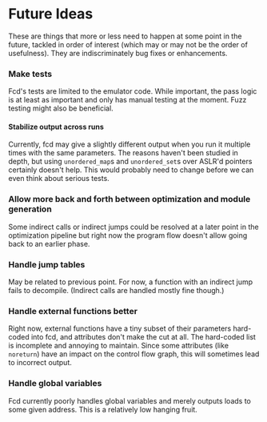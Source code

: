 # Future Ideas

These are things that more or less need to happen at some point in the future,
tackled in order of interest (which may or may not be the order of usefulness).
They are indiscriminately bug fixes or enhancements.

### Make tests

Fcd's tests are limited to the emulator code. While important, the pass logic is
at least as important and only has manual testing at the moment. Fuzz testing
might also be beneficial.

#### Stabilize output across runs

Currently, fcd may give a slightly different output when you run it multiple
times with the same parameters. The reasons haven't been studied in depth, but
using `unordered_map`s and `unordered_set`s over ASLR'd pointers certainly
doesn't help. This would probably need to change before we can even think about
serious tests.

### Allow more back and forth between optimization and module generation

Some indirect calls or indirect jumps could be resolved at a later point in the
optimization pipeline but right now the program flow doesn't allow going back
to an earlier phase.

### Handle jump tables

May be related to previous point. For now, a function with an indirect jump fails
to decompile. (Indirect calls are handled mostly fine though.)

### Handle external functions better

Right now, external functions have a tiny subset of their parameters hard-coded
into fcd, and attributes don't make the cut at all. The hard-coded list is
incomplete and annoying to maintain. Since some attributes (like `noreturn`)
have an impact on the control flow graph, this will sometimes lead to incorrect
output.

### Handle global variables

Fcd currently poorly handles global variables and merely outputs loads to some
given address. This is a relatively low hanging fruit.
